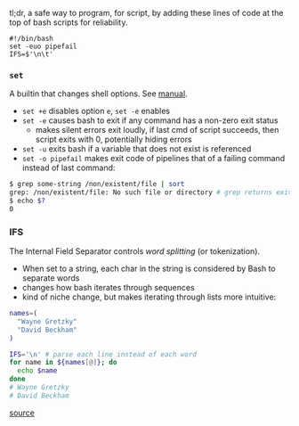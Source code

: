tl;dr, a safe way to program, for script, by adding these lines of code at the top of bash scripts for reliability.
```
#!/bin/bash
set -euo pipefail
IFS=$'\n\t'
```

### `set`
A builtin that changes shell options. See [manual](https://www.gnu.org/software/bash/manual/html_node/The-Set-Builtin.html).
- `set +e` disables option `e`, `set -e` enables
- `set -e` causes bash to exit if any command has a non-zero exit status
  - makes silent errors exit loudly, if last cmd of script succeeds, then script exits with 0, potentially hiding errors
- `set -u` exits bash if a variable that does not exist is referenced
- `set -o pipefail` makes exit code of pipelines that of a failing command instead of last command:
```bash
$ grep some-string /non/existent/file | sort
grep: /non/existent/file: No such file or directory # grep returns exit 2, sort has nothing to sort, returns exit 0
$ echo $?
0
``` 

### IFS
The Internal Field Separator controls *word splitting* (or tokenization). 
- When set to a string, each char in the string is considered by Bash to separate words
- changes how bash iterates through sequences
- kind of niche change, but makes iterating through lists more intuitive:
```bash
names=(
  "Wayne Gretzky"
  "David Beckham"
)

IFS='\n' # parse each line instead of each word
for name in ${names[@]}; do
  echo $name
done
# Wayne Gretzky
# David Beckham
```

[source](http://redsymbol.net/articles/unofficial-bash-strict-mode/)
